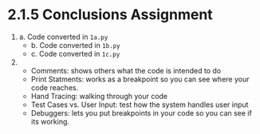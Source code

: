 # 2.1.5 Conclusions Assignment

1.
    a. Code converted in `1a.py`
    - b. Code converted in `1b.py`
    - c. Code converted in `1c.py`
2.
    - Comments: shows others what the code is intended to do
    - Print Statments: works as a breakpoint so you can see where your code reaches.
    - Hand Tracing: walking through your code
    - Test Cases vs. User Input: test how the system handles user input
    - Debuggers: lets you put breakpoints in your code so you can see if its working.
